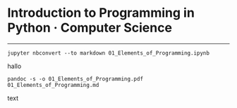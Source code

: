 # Introduction to Programming in Python · Computer Science

---

```
jupyter nbconvert --to markdown 01_Elements_of_Programming.ipynb
```
hallo 

```
pandoc -s -o 01_Elements_of_Programming.pdf 01_Elements_of_Programming.md
```

text
